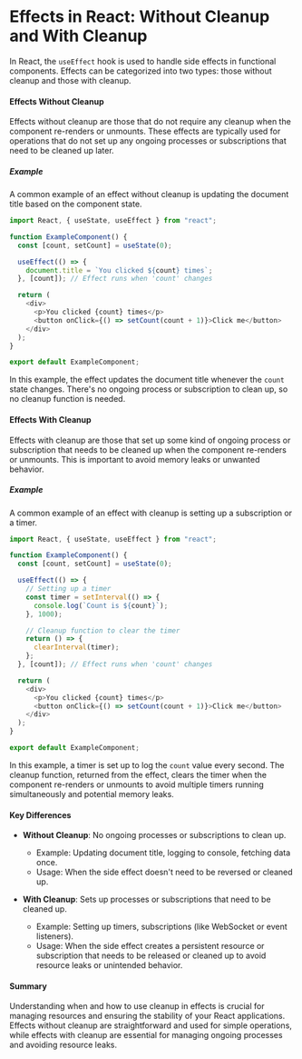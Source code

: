# Effects in React: Without Cleanup and With Cleanup

In React, the `useEffect` hook is used to handle side effects in functional components. Effects can be categorized into two types: those without cleanup and those with cleanup.

#### Effects Without Cleanup

Effects without cleanup are those that do not require any cleanup when the component re-renders or unmounts. These effects are typically used for operations that do not set up any ongoing processes or subscriptions that need to be cleaned up later.

##### Example

A common example of an effect without cleanup is updating the document title based on the component state.

```javascript
import React, { useState, useEffect } from "react";

function ExampleComponent() {
  const [count, setCount] = useState(0);

  useEffect(() => {
    document.title = `You clicked ${count} times`;
  }, [count]); // Effect runs when 'count' changes

  return (
    <div>
      <p>You clicked {count} times</p>
      <button onClick={() => setCount(count + 1)}>Click me</button>
    </div>
  );
}

export default ExampleComponent;
```

In this example, the effect updates the document title whenever the `count` state changes. There's no ongoing process or subscription to clean up, so no cleanup function is needed.

#### Effects With Cleanup

Effects with cleanup are those that set up some kind of ongoing process or subscription that needs to be cleaned up when the component re-renders or unmounts. This is important to avoid memory leaks or unwanted behavior.

##### Example

A common example of an effect with cleanup is setting up a subscription or a timer.

```javascript
import React, { useState, useEffect } from "react";

function ExampleComponent() {
  const [count, setCount] = useState(0);

  useEffect(() => {
    // Setting up a timer
    const timer = setInterval(() => {
      console.log(`Count is ${count}`);
    }, 1000);

    // Cleanup function to clear the timer
    return () => {
      clearInterval(timer);
    };
  }, [count]); // Effect runs when 'count' changes

  return (
    <div>
      <p>You clicked {count} times</p>
      <button onClick={() => setCount(count + 1)}>Click me</button>
    </div>
  );
}

export default ExampleComponent;
```

In this example, a timer is set up to log the `count` value every second. The cleanup function, returned from the effect, clears the timer when the component re-renders or unmounts to avoid multiple timers running simultaneously and potential memory leaks.

#### Key Differences

- **Without Cleanup**: No ongoing processes or subscriptions to clean up.

  - Example: Updating document title, logging to console, fetching data once.
  - Usage: When the side effect doesn't need to be reversed or cleaned up.

- **With Cleanup**: Sets up processes or subscriptions that need to be cleaned up.
  - Example: Setting up timers, subscriptions (like WebSocket or event listeners).
  - Usage: When the side effect creates a persistent resource or subscription that needs to be released or cleaned up to avoid resource leaks or unintended behavior.

#### Summary

Understanding when and how to use cleanup in effects is crucial for managing resources and ensuring the stability of your React applications. Effects without cleanup are straightforward and used for simple operations, while effects with cleanup are essential for managing ongoing processes and avoiding resource leaks.
